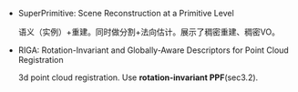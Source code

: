 - SuperPrimitive: Scene Reconstruction at a Primitive Level
  
  语义（实例）+重建。同时做分割+法向估计。展示了稠密重建、稠密VO。

- RIGA: Rotation-Invariant and Globally-Aware Descriptors for Point Cloud Registration
  
  3d point cloud registration. Use **rotation-invariant PPF**(sec3.2).
